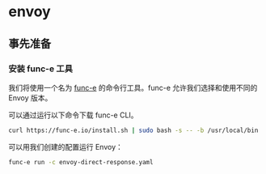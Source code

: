 # envoy

## 事先准备

### 安装 func-e 工具

我们将使用一个名为 [func-e](https://func-e.io/) 的命令行工具。func-e 允许我们选择和使用不同的 Envoy 版本。

可以通过运行以下命令下载 func-e CLI。

```sh
curl https://func-e.io/install.sh | sudo bash -s -- -b /usr/local/bin
```

可以用我们创建的配置运行 Envoy：

```sh
func-e run -c envoy-direct-response.yaml
```
